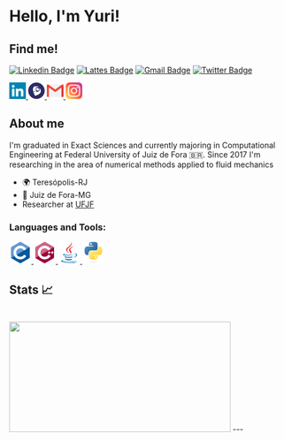 # Hello, I'm Yuri!

## Find me!
[![Linkedin Badge](https://img.shields.io/badge/-LinkedIn-blue?style=flat-square&logo=Linkedin&logoColor=white&link=https://www.linkedin.com/in/yurircorrea/)](https://www.linkedin.com/in/yurircorrea/)
[![Lattes Badge](https://img.shields.io/badge/-Lattes-black?style=flat-square&logo=Lattes&logoColor=white&link=https://http://lattes.cnpq.br/8888890033493612/)](http://lattes.cnpq.br/8888890033493612/)
[![Gmail Badge](https://img.shields.io/badge/-Gmail-FF0000?style=flat-square&logo=Gmail&logoColor=white&link=mailto:correa.yuri@engenharia.ufjf.br)](mailto:correa.yuri@engenharia.ufjf.br)
[![Twitter Badge](https://img.shields.io/badge/-Instagram-C13584?style=flat-square&labelColor=C13584&logo=instagram&logoColor=white&link=https://instagram.com/rcytrewq)](https://instagram.com/rcytrewq)



<a href="https://www.linkedin.com/in/yurircorrea/" target="_blank">
<img height="30" alt="LinkedIn" src="./public/linkedin.png"/>
</a>
 
<a target="_blank" href="http://lattes.cnpq.br/8888890033493612" target="_blank">
    <img alt="Email" height="30" src="./public/lattes.png"/>
</a>

<a target="_blank" href="mailto:correa.yuri@engenharia.ufjf.br" target="_blank">
    <img alt="Email" height="30" src="./public/gmail.png"/>
</a>

<a href="https://www.instagram.com/rcytrewq/" target="_blank">
<img height="30" alt="Instagram" src="./public/instagram.png"/>
</a>
</div>

## About me
I'm graduated in Exact Sciences and currently majoring in Computational Engineering at Federal University of Juiz de Fora 🇧🇷.
Since 2017 I'm researching in the area of ​​numerical methods applied to fluid mechanics

- 🌍 Teresópolis-RJ
- 📍 Juiz de Fora-MG
- Researcher at [UFJF](https://www2.ufjf.br/ufjf/)

<h3 align="left">Languages and Tools:</h3>
<p align="left"> <a href="https://www.cprogramming.com/" target="_blank"> <img src="https://raw.githubusercontent.com/devicons/devicon/master/icons/c/c-original.svg" alt="c" width="40" height="40"/> </a> <a href="https://www.w3schools.com/cpp/" target="_blank"> <img src="https://raw.githubusercontent.com/devicons/devicon/master/icons/cplusplus/cplusplus-original.svg" alt="cplusplus" width="40" height="40"/> </a> <a href="https://www.java.com" target="_blank"> <img src="https://raw.githubusercontent.com/devicons/devicon/master/icons/java/java-original.svg" alt="java" width="40" height="40"/> </a> <a href="https://www.python.org" target="_blank"> <img src="https://raw.githubusercontent.com/devicons/devicon/master/icons/python/python-original.svg" alt="python" width="40" height="40"/> </a> </p>

## Stats 📈
<img src="https://github-readme-stats.vercel.app/api/top-langs/?username=rcytrewq&layout=compact&theme=dark" width="400px" height="200px" style="margin-top: 20px"/>
---
